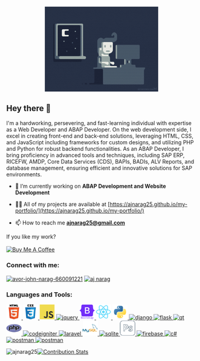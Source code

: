 <p align="center"><img src="coding.gif" alt="coding" width="300"/></p>
<h2 align="left">Hey there 👋</h2>

<p>I'm a hardworking, persevering, and fast-learning individual with expertise as a Web Developer and ABAP Developer. On the web development side, I excel in creating front-end and back-end solutions, leveraging HTML, CSS, and JavaScript including frameworks for custom designs, and utilizing PHP and Python for robust backend functionalities. As an ABAP Developer, I bring proficiency in advanced tools and techniques, including SAP ERP, RICEFW, AMDP, Core Data Services (CDS), BAPIs, BADIs, ALV Reports, and database management, ensuring efficient and innovative solutions for SAP environments.</p>


- 🔭 I’m currently working on **ABAP Development and Website Development**

- 👨‍💻 All of my projects are available at [https://ajnarag25.github.io/my-portfolio/](https://ajnarag25.github.io/my-portfolio/)

- 📫 How to reach me **ajnarag25@gmail.com**

If you like my work?
<br><br>
<a href="https://www.buymeacoffee.com/ajnarag25X" target="_blank"><img src="https://cdn.buymeacoffee.com/buttons/v2/default-yellow.png" alt="Buy Me A Coffee" height="60px" width="210px" ></a>

<h3 align="left">Connect with me:</h3>
<p align="left">
<a href="https://linkedin.com/in/avor-john-narag-660091221" target="blank"><img align="center" src="https://raw.githubusercontent.com/rahuldkjain/github-profile-readme-generator/master/src/images/icons/Social/linked-in-alt.svg" alt="avor-john-narag-660091221" height="30" width="40" /></a>
<a href="https://fb.com/avorjohn.narag" target="blank"><img align="center" src="https://raw.githubusercontent.com/rahuldkjain/github-profile-readme-generator/master/src/images/icons/Social/facebook.svg" alt="aj narag" height="30" width="40" /></a>
</p>

<h3 align="left">Languages and Tools:</h3>
<p align="left"> <a href="https://www.w3.org/html/" target="_blank" rel="noreferrer"> <img src="https://raw.githubusercontent.com/devicons/devicon/master/icons/html5/html5-original-wordmark.svg" alt="html5" width="40" height="40"/> </a> <a href="https://www.w3schools.com/css/" target="_blank" rel="noreferrer"> <img src="https://raw.githubusercontent.com/devicons/devicon/master/icons/css3/css3-original-wordmark.svg" alt="css3" width="40" height="40"/> </a> <a href="https://developer.mozilla.org/en-US/docs/Web/JavaScript" target="_blank" rel="noreferrer"> <img src="https://raw.githubusercontent.com/devicons/devicon/master/icons/javascript/javascript-original.svg" alt="javascript" width="40" height="40"/> </a> <a href="https://jquery.com/" target="_blank" rel="noreferrer"> <img src="https://cdn.worldvectorlogo.com/logos/jquery-4.svg" alt="jquery" width="40" height="40"/> </a> <a href="https://getbootstrap.com" target="_blank" rel="noreferrer"> <img src="https://raw.githubusercontent.com/devicons/devicon/master/icons/bootstrap/bootstrap-plain-wordmark.svg" alt="bootstrap" width="40" height="40"/> </a> <a href="https://reactjs.org/" target="_blank" rel="noreferrer"> <img src="https://raw.githubusercontent.com/devicons/devicon/master/icons/react/react-original.svg" alt="react" width="40" height="40"/> </a> <a href="https://www.python.org" target="_blank" rel="noreferrer"> <img src="https://raw.githubusercontent.com/devicons/devicon/master/icons/python/python-original.svg" alt="python" width="40" height="40"/> </a> <a href="https://www.djangoproject.com/" target="_blank" rel="noreferrer"> <img src="https://cdn.worldvectorlogo.com/logos/django.svg" alt="django" width="40" height="40"/> </a> <a href="https://flask.palletsprojects.com/en/2.3.x/" target="_blank" rel="noreferrer"> <img src="https://www.vectorlogo.zone/logos/pocoo_flask/pocoo_flask-icon.svg" alt="flask" width="40" height="40"/> </a> <a href="https://www.qt.io/" target="_blank" rel="noreferrer"> <img src="https://upload.wikimedia.org/wikipedia/commons/0/0b/Qt_logo_2016.svg" alt="qt" width="40" height="40"/> </a><a href="https://www.php.net" target="_blank" rel="noreferrer"> <img src="https://raw.githubusercontent.com/devicons/devicon/master/icons/php/php-original.svg" alt="php" width="40" height="40"/> </a> <a href="https://codeigniter.com/" target="_blank" rel="noreferrer"> <img src="https://cdn.worldvectorlogo.com/logos/codeigniter.svg" alt="codeigniter" width="40" height="40"/> </a> <a href="https://laravel.com/" target="_blank" rel="noreferrer"> <img src="https://www.vectorlogo.zone/logos/laravel/laravel-icon.svg" alt="laravel" width="40" height="40"/> </a> <a href="https://www.mysql.com/" target="_blank" rel="noreferrer"> <img src="https://raw.githubusercontent.com/devicons/devicon/master/icons/mysql/mysql-original-wordmark.svg" alt="mysql" width="40" height="40"/> </a> <a href="https://sqlite.org/index.html" target="_blank" rel="noreferrer"> <img src="https://cdn.worldvectorlogo.com/logos/sqlite.svg" alt="sqlite" width="40" height="40"/> </a> <a href="https://www.photoshop.com/en" target="_blank" rel="noreferrer"> <img src="https://raw.githubusercontent.com/devicons/devicon/master/icons/photoshop/photoshop-line.svg" alt="photoshop" width="40" height="40"/> </a> <a href="https://firebase.google.com/" target="_blank" rel="noreferrer"> <img src="https://www.vectorlogo.zone/logos/firebase/firebase-icon.svg" alt="firebase" width="40" height="40"/> </a> <a href="https://learn.microsoft.com/en-us/dotnet/csharp/tour-of-csharp/" target="_blank" rel="noreferrer"> <img src="https://cdn.worldvectorlogo.com/logos/c--4.svg" alt="c#" width="40" height="40"/> </a> <a href="https://www.postman.com/" target="_blank" rel="noreferrer"> <img src="https://cdn.worldvectorlogo.com/logos/postman.svg" alt="postman" width="40" height="40"/> </a> </a> <a href="https://www.sap.com/sea/index.html" target="_blank" rel="noreferrer"> <img src="https://seeklogo.com/images/S/SAP-logo-C3BDE759DB-seeklogo.com.png" alt="postman" width="80" height="40"/> </a> </p>

 [![Contribution Stats](https://github-contribution-stats.vercel.app/api/?username=ajnarag25)](https://github.com/ajnarag25/github-contribution-stats/)
<img align="left" src="https://github-readme-stats.vercel.app/api/top-langs?username=ajnarag25&show_icons=true&locale=en&layout=compact" alt="ajnarag25" />

